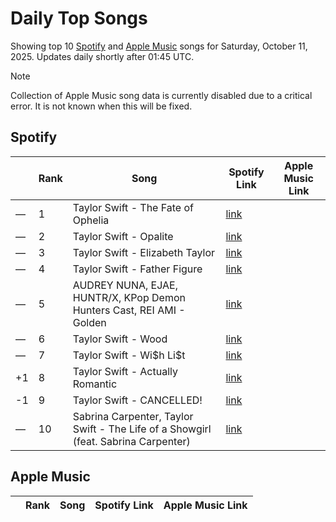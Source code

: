 # Daily Top Songs

Showing top 10 [Spotify](#spotify) and [Apple Music](#apple-music) songs for Saturday, October 11, 2025. Updates daily shortly after 01:45 UTC.

> [!NOTE]  
> Collection of Apple Music song data is currently disabled due to a critical error. It is not known when this will be fixed.

## Spotify

|             | Rank            | Song            | Spotify Link                    | Apple Music Link                                                                             |
| ----------- | --------------- | --------------- | ------------------------------- | -------------------------------------------------------------------------------------------- |
| — | 1 | Taylor Swift \- The Fate of Ophelia | [link](https://open.spotify.com/track/31TXxq8gfgYyrYClnYY48m) |  |
| — | 2 | Taylor Swift \- Opalite | [link](https://open.spotify.com/track/3euZKF0hmGxQ6h2JHHY4iu) |  |
| — | 3 | Taylor Swift \- Elizabeth Taylor | [link](https://open.spotify.com/track/1jgTiNob5cVyXeJ3WgX5bL) |  |
| — | 4 | Taylor Swift \- Father Figure | [link](https://open.spotify.com/track/03bTIHJElXZ0O0jqOQvAbY) |  |
| — | 5 | AUDREY NUNA, EJAE, HUNTR/X, KPop Demon Hunters Cast, REI AMI \- Golden | [link](https://open.spotify.com/track/1CPZ5BxNNd0n0nF4Orb9JS) |  |
| — | 6 | Taylor Swift \- Wood | [link](https://open.spotify.com/track/5ylJtmaWPJ33cW3En7WOu0) |  |
| — | 7 | Taylor Swift \- Wi\$h Li\$t | [link](https://open.spotify.com/track/2TEQvxxQabwLQMqWMg1qGu) |  |
| +1 | 8 | Taylor Swift \- Actually Romantic | [link](https://open.spotify.com/track/2x3mwb96B6TquRqMtbxUE1) |  |
| -1 | 9 | Taylor Swift \- CANCELLED\! | [link](https://open.spotify.com/track/1appZ3c336FkPvCuywfmrs) |  |
| — | 10 | Sabrina Carpenter, Taylor Swift \- The Life of a Showgirl \(feat\. Sabrina Carpenter\) | [link](https://open.spotify.com/track/5eXgqtg3T8Av0m1FUaGHex) |  |

## Apple Music

|             | Rank            | Song            | Spotify Link                    | Apple Music Link                   |
| ----------- | --------------- | --------------- | ------------------------------- | ---------------------------------- |
